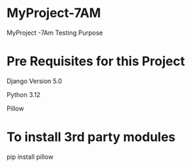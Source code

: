 # MyProject-7AM
MyProject -7Am  Testing Purpose

# Pre Requisites for this Project

Django Version 5.0

Python 3.12

Pillow 

# To install 3rd party modules 
pip  install  pillow
